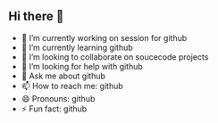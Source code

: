 ## Hi there 👋


- 🔭 I’m currently working on session for github
- 🌱 I’m currently learning github
- 👯 I’m looking to collaborate on soucecode projects
- 🤔 I’m looking for help with github
- 💬 Ask me about github
- 📫 How to reach me: github
- 😄 Pronouns: github
- ⚡ Fun fact: github

